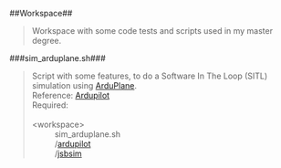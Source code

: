 ##Workspace##
>Workspace with some code tests and scripts used in my master degree.

###sim_arduplane.sh###
>Script with some features, to do a Software In The Loop (SITL) simulation using [ArduPlane](http://ardupilot.org/plane/index.html). <br />
>Reference: [Ardupilot](http://ardupilot.org/dev/docs/setting-up-sitl-on-linux.html) <br />
>Required: <br /><br />
>\<workspace\> <br />
>&nbsp;&nbsp;&nbsp;&nbsp;&nbsp;&nbsp;&nbsp;&nbsp;&nbsp;&nbsp;sim_arduplane.sh <br />
>&nbsp;&nbsp;&nbsp;&nbsp;&nbsp;&nbsp;&nbsp;&nbsp;&nbsp;&nbsp;/[ardupilot](https://github.com/ArduPilot/ardupilot) <br />
>&nbsp;&nbsp;&nbsp;&nbsp;&nbsp;&nbsp;&nbsp;&nbsp;&nbsp;&nbsp;/[jsbsim](https://github.com/tridge/jsbsim) <br />
